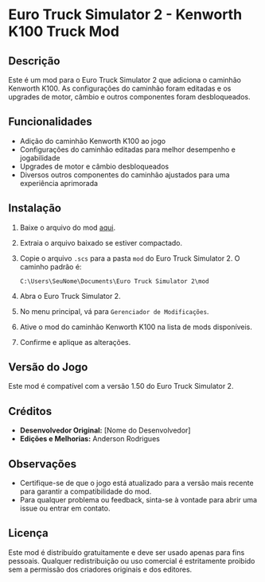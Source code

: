 # Euro Truck Simulator 2 - Kenworth K100 Truck Mod

## Descrição

Este é um mod para o Euro Truck Simulator 2 que adiciona o caminhão Kenworth K100. As configurações do caminhão foram editadas e os upgrades de motor, câmbio e outros componentes foram desbloqueados.

## Funcionalidades

- Adição do caminhão Kenworth K100 ao jogo
- Configurações do caminhão editadas para melhor desempenho e jogabilidade
- Upgrades de motor e câmbio desbloqueados
- Diversos outros componentes do caminhão ajustados para uma experiência aprimorada

## Instalação

1. Baixe o arquivo do mod [aqui](https://github.com/eusouanderson/K100-ETS2/releases/tag/v.0.1.10).
2. Extraia o arquivo baixado se estiver compactado.
3. Copie o arquivo `.scs` para a pasta `mod` do Euro Truck Simulator 2. O caminho padrão é:

    ```shell
    C:\Users\SeuNome\Documents\Euro Truck Simulator 2\mod
    ```

4. Abra o Euro Truck Simulator 2.
5. No menu principal, vá para `Gerenciador de Modificações`.
6. Ative o mod do caminhão Kenworth K100 na lista de mods disponíveis.
7. Confirme e aplique as alterações.

## Versão do Jogo

Este mod é compatível com a versão 1.50 do Euro Truck Simulator 2.

## Créditos

- **Desenvolvedor Original:** [Nome do Desenvolvedor]
- **Edições e Melhorias:** Anderson Rodrigues

## Observações

- Certifique-se de que o jogo está atualizado para a versão mais recente para garantir a compatibilidade do mod.
- Para qualquer problema ou feedback, sinta-se à vontade para abrir uma issue ou entrar em contato.

## Licença

Este mod é distribuído gratuitamente e deve ser usado apenas para fins pessoais. Qualquer redistribuição ou uso comercial é estritamente proibido sem a permissão dos criadores originais e dos editores.
